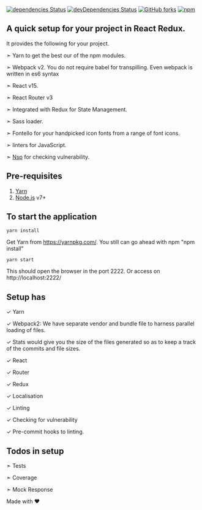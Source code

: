 [![dependencies Status](https://david-dm.org/jagatjeevan/react-setup/status.svg)](https://david-dm.org/jagatjeevan/react-setup)
[![devDependencies Status](https://david-dm.org/jagatjeevan/react-setup/dev-status.svg)](https://david-dm.org/jagatjeevan/react-setup?type=dev)
[![GitHub forks](https://img.shields.io/github/forks/badges/shields.svg?style=social&label=Fork)]()
[![npm](https://img.shields.io/npm/l/express.svg)]()

## A quick setup for your project in React Redux. 

It provides the following for your project.

&#10147; Yarn to get the best our of the npm modules.

&#10147; Webpack v2. You do not require babel for transpilling. Even webpack is written in es6 syntax

&#10147; React v15.

&#10147; React Router v3

&#10147; Integrated with Redux for State Management.

&#10147; Sass loader.

&#10147; Fontello for your handpicked icon fonts from a range of font icons.

&#10147; linters for JavaScript.

&#10147; [Nsp](https://www.npmjs.com/package/nsp) for checking vulnerability. 

## Pre-requisites
1. [Yarn](https://yarnpkg.com/lang/en/docs/install/)
2. [Node.js](https://nodejs.org/) v7+

## To start the application
```
yarn install
```
Get Yarn from https://yarnpkg.com/. You still can go ahead with npm "npm install"
```
yarn start
```

This should open the browser in the port 2222. Or access on http://localhost:2222/

## Setup has
&#10003; Yarn

&#10003; Webpack2: We have separate vendor and bundle file to harness parallel loading of files.

&#10003; Stats would give you the size of the files generated so as to keep a track of the commits and file sizes.

&#10003; React

&#10003; Router

&#10003; Redux

&#10003; Localisation

&#10003; Linting

&#10003; Checking for vulnerability

&#10003; Pre-commit hooks to linting.

## Todos in setup
&#10147; Tests

&#10147; Coverage

&#10147; Mock Response

Made with &#9829;
